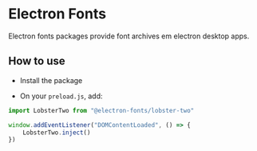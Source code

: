 # Electron Fonts

Electron fonts packages provide font archives em electron desktop apps.

## How to use

* Install the package

* On your `preload.js`, add:

```ts
import LobsterTwo from "@electron-fonts/lobster-two"

window.addEventListener("DOMContentLoaded", () => {
    LobsterTwo.inject()
})
```
